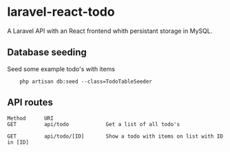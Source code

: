 # laravel-react-todo

A Laravel API with an React frontend whith persistant storage in MySQL.

## Database seeding
Seed some example todo's with items

```
    php artisan db:seed --class=TodoTableSeeder
```

## API routes

```
Method		URI			
GET			api/todo 			Get a list of all todo's

GET			api/todo/[ID] 		Show a todo with items on list with ID in [ID]
```